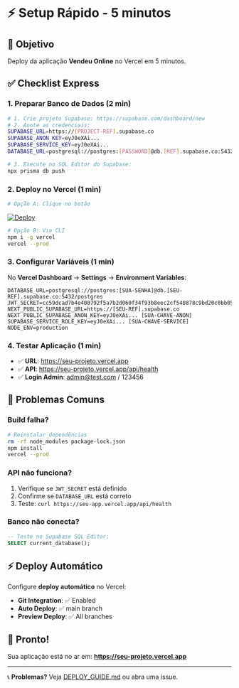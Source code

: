 # ⚡ Setup Rápido - 5 minutos

## 🎯 Objetivo
Deploy da aplicação **Vendeu Online** no Vercel em 5 minutos.

## ✅ Checklist Express

### 1. **Preparar Banco de Dados** (2 min)
```bash
# 1. Crie projeto Supabase: https://supabase.com/dashboard/new
# 2. Anote as credenciais:
SUPABASE_URL=https://[PROJECT-REF].supabase.co
SUPABASE_ANON_KEY=eyJ0eXAi...
SUPABASE_SERVICE_KEY=eyJ0eXAi...
DATABASE_URL=postgresql://postgres:[PASSWORD]@db.[REF].supabase.co:5432/postgres

# 3. Execute no SQL Editor do Supabase:
npx prisma db push
```

### 2. **Deploy no Vercel** (1 min)
```bash
# Opção A: Clique no botão
```
[![Deploy](https://vercel.com/button)](https://vercel.com/new/clone?repository-url=https%3A%2F%2Fgithub.com%2Fseu-usuario%2Fvendeu-online)

```bash
# Opção B: Via CLI
npm i -g vercel
vercel --prod
```

### 3. **Configurar Variáveis** (1 min)
No **Vercel Dashboard** → **Settings** → **Environment Variables**:

```env
DATABASE_URL=postgresql://postgres:[SUA-SENHA]@db.[SEU-REF].supabase.co:5432/postgres
JWT_SECRET=cc59dcad7b4e400792f5a7b2d060f34f93b8eec2cf540878c9bd20c0bb05eaef1dd9e348f0c680ceec145368285c6173e028988f5988cf5fe411939861a8f9ac
NEXT_PUBLIC_SUPABASE_URL=https://[SEU-REF].supabase.co
NEXT_PUBLIC_SUPABASE_ANON_KEY=eyJ0eXAi... [SUA-CHAVE-ANON]
SUPABASE_SERVICE_ROLE_KEY=eyJ0eXAi... [SUA-CHAVE-SERVICE]
NODE_ENV=production
```

### 4. **Testar Aplicação** (1 min)
- ✅ **URL**: https://seu-projeto.vercel.app
- ✅ **API**: https://seu-projeto.vercel.app/api/health
- ✅ **Login Admin**: admin@test.com / 123456

## 🚨 Problemas Comuns

### Build falha?
```bash
# Reinstalar dependências
rm -rf node_modules package-lock.json
npm install
vercel --prod
```

### API não funciona?
1. Verifique se `JWT_SECRET` está definido
2. Confirme se `DATABASE_URL` está correto
3. Teste: `curl https://seu-app.vercel.app/api/health`

### Banco não conecta?
```sql
-- Teste no Supabase SQL Editor:
SELECT current_database();
```

## ⚡ Deploy Automático
Configure **deploy automático** no Vercel:
- **Git Integration**: ✅ Enabled
- **Auto Deploy**: ✅ main branch
- **Preview Deploy**: ✅ All branches

## 🎉 Pronto!
Sua aplicação está no ar em: **https://seu-projeto.vercel.app**

---
📞 **Problemas?** Veja [DEPLOY_GUIDE.md](./DEPLOY_GUIDE.md) ou abra uma issue.